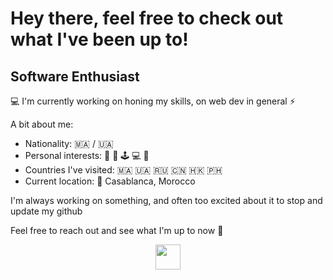 # Hey there, feel free to check out what I've been up to!
## Software Enthusiast

💻 I'm currently working on honing my skills, on web dev in general ⚡️

A bit about me:
* Nationality: :morocco: / :ukraine:	
* Personal interests: 🏐 💪 🕹️ 💻 🛫
* Countries I've visited: :morocco:	:ukraine: :ru: :cn: :hong_kong: :philippines:
* Current location: 📍 Casablanca, Morocco

I'm always working on something, and often too excited about it to stop and update my github

Feel free to reach out and see what I'm up to now 💬


<p align="center"> 
  <a src="https://www.linkedin.com/in/nabilyasser/">
    <img style="width:40px; height=40px;" src="https://cdn-icons-png.flaticon.com/512/174/174857.png"></img>
  </a>
</p>
